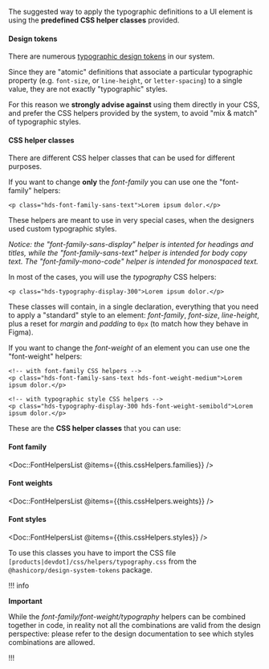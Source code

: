 The suggested way to apply the typographic definitions to a UI element is using the **predefined CSS helper classes** provided.

#### Design tokens

There are numerous [typographic design tokens](./tokens) in our system.

Since they are "atomic" definitions that associate a particular typographic property (e.g. `font-size`, or `line-height`, or `letter-spacing`) to a single value, they are not exactly "typographic" styles.

For this reason we **strongly advise against** using them directly in your CSS, and prefer the CSS helpers provided by the system, to avoid "mix & match" of typographic styles.

#### CSS helper classes

There are different CSS helper classes that can be used for different purposes.

If you want to change **only** the _font-family_ you can use one the "font-family" helpers:

```markup
<p class="hds-font-family-sans-text">Lorem ipsum dolor.</p>
```

These helpers are meant to use in very special cases, when the designers used custom typographic styles.

_Notice: the "font-family-sans-display" helper is intented for headings and titles, while the "font-family-sans-text" helper is intended for body copy text. The "font-family-mono-code" helper is intended for monospaced text._

In most of the cases, you will use the _typography_ CSS helpers:

```markup
<p class="hds-typography-display-300">Lorem ipsum dolor.</p>
```

These classes will contain, in a single declaration, everything that you need to apply a "standard" style to an element: _font-family_, _font-size_, _line-height_, plus a reset for _margin_ and _padding_ to `0px` (to match how they behave in Figma).

If you want to change the _font-weight_ of an element you can use one the "font-weight" helpers:

```markup
<!-- with font-family CSS helpers -->
<p class="hds-font-family-sans-text hds-font-weight-medium">Lorem ipsum dolor.</p>

<!-- with typographic style CSS helpers -->
<p class="hds-typography-display-300 hds-font-weight-semibold">Lorem ipsum dolor.</p>
```

These are the **CSS helper classes** that you can use:

#### Font family
<Doc::FontHelpersList @items={{this.cssHelpers.families}} />
#### Font weights
<Doc::FontHelpersList @items={{this.cssHelpers.weights}} />
#### Font styles
<Doc::FontHelpersList @items={{this.cssHelpers.styles}} />

To use this classes you have to import the CSS file `[products|devdot]/css/helpers/typography.css` from the `@hashicorp/design-system-tokens` package.

!!! info

**Important**

While the _font-family/font-weight/typography_ helpers can be combined together in code, in reality not all the combinations are valid from the design perspective: please refer to the design documentation to see which styles combinations are allowed.

!!!